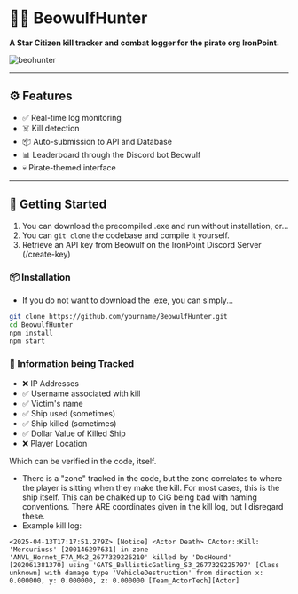 # 🏴‍☠️ BeowulfHunter

**A Star Citizen kill tracker and combat logger for the pirate org IronPoint.**

![beohunter](https://github.com/user-attachments/assets/64815013-ecfb-4797-9a27-2ab7c89f0f1a)


---

## ⚙️ Features

- ✅ Real-time log monitoring
- ☠️ Kill detection
- 📦 Auto-submission to API and Database
- 📊 Leaderboard through the Discord bot Beowulf
- 💀 Pirate-themed interface

---

## 🚀 Getting Started

1. You can download the precompiled .exe and run without installation, or...
2. You can ```git clone``` the codebase and compile it yourself.
3. Retrieve an API key from Beowulf on the IronPoint Discord Server (/create-key)

### 📦 Installation
  
  - If you do not want to download the .exe, you can simply...
```bash
git clone https://github.com/yourname/BeowulfHunter.git
cd BeowulfHunter
npm install
npm start
```

### 💾 Information being Tracked

  - ❌ IP Addresses
  - ✅ Username associated with kill
  - ✅ Victim's name
  - ✅ Ship used (sometimes)
  - ✅ Ship killed (sometimes)
  - ✅ Dollar Value of Killed Ship
  - ❌ Player Location

Which can be verified in the code, itself.
  - There is a "zone" tracked in the code, but the zone correlates to where the player is sitting when they make the kill. For most cases, this is the ship itself. This can be chalked up to CiG being bad with naming conventions. There ARE coordinates given in the kill log, but I disregard these.
  - Example kill log:

```<2025-04-13T17:17:51.279Z> [Notice] <Actor Death> CActor::Kill: 'Mercuriuss' [200146297631] in zone 'ANVL_Hornet_F7A_Mk2_2677329226210' killed by 'DocHound' [202061381370] using 'GATS_BallisticGatling_S3_2677329225797' [Class unknown] with damage type 'VehicleDestruction' from direction x: 0.000000, y: 0.000000, z: 0.000000 [Team_ActorTech][Actor]```
